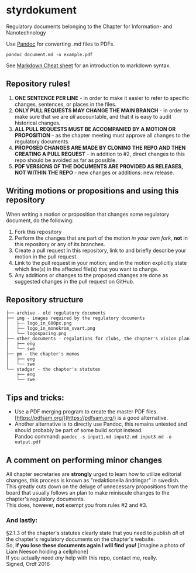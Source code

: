 # styrdokument
Regulatory documents belonging to the Chapter for Information- and Nanotechnology  
  
Use [Pandoc](http://pandoc.org/) for converting .md files to PDFs.

```pandoc document.md -o example.pdf```

See [Markdown Cheat sheet](https://github.com/adam-p/markdown-here/wiki/Markdown-Cheatsheet) for an introduction to markdown syntax.


## Repository rules!
1. **ONE SENTENCE PER LINE** - in order to make it easier to refer to specific changes, sentences, or places in the files.
2. **ONLY PULL REQUESTS MAY CHANGE THE MAIN BRANCH** - in order to make sure that we are *all* accountable, and that it is easy to audit historical changes.
3. **ALL PULL REQUESTS MUST BE ACCOMPANIED BY A MOTION OR PROPOSITION** - as the chapter meeting must approve all changes to the regulatory documents.
4. **PROPOSED CHANGES ARE MADE BY CLONING THE REPO AND THEN CREATING A PULL REQUEST** - in addition to #2, direct changes to this repo should be avoided as far as possible.
5. **PDF VERSIONS OF THE DOCUMENTS ARE PROVIDED AS RELEASES, NOT WITHIN THE REPO** - new changes or additions: new release.


## Writing motions or propositions and using this repository
When writing a motion or proposition that changes some regulatory document, do the following:
1. Fork this repository
2. Perform the changes that are part of the motion *in your own fork*, **not** in this repository or any of its branches.
3. Create a pull request in this repository, link to and briefly describe your motion in the pull request.
4. Link to the pull request in your motion; and in the motion explicitly state which line(s) in the affected file(s) that you want to change.
5. Any additions or changes to the proposed changes are done as suggested changes in the pull request on GitHub.


## Repository structure
```
├── archive - old regulatory documents
├── img - images required by the regulatory documents
│   ├── logo_in_600px.png
│   ├── logo_in_monokrom_svart.png
│   └── logospacing.png
├── other_documents - regulations for clubs, the chapter's vision plan
│   ├── eng
│   └── swe
├── pm - the chapter's memos
│   ├── eng
│   └── swe
└── stadgar - the chapter's statutes
    ├── eng
    └── swe
```

## Tips and tricks:
- Use a PDF merging program to create the master PDF files.  
   [https://pdfsam.org/](https://pdfsam.org/) is a good alternative.
- Another alternative is to directly use Pandoc, this remains untested and should probably be part of some build script instead.  
   Pandoc command: `pandoc -s input1.md input2.md input3.md -o output.pdf`


## A comment on performing minor changes
All chapter secretaries are **strongly** urged to learn how to utilize editorial changes, this process is known as "redaktionella ändringar" in swedish.  
This greatly cuts down on the deluge of unnecessary propositions from the board that usually follows an plan to make miniscule changes to the chapter's regulatory documents.  
This does, however, **not** exempt you from rules #2 and #3.


### And lastly:
§2.1.3 of the chapter's statutes clearly state that you need to publish *all* of the chapter's regulatory documents on the chapter's website.  
So, **if you lose these documents again I will find you!** [imagine a photo of Liam Neeson holding a cellphone]  
If you actually need *any* help with this repo, contact me, really.  
Signed, Ordf 2016
